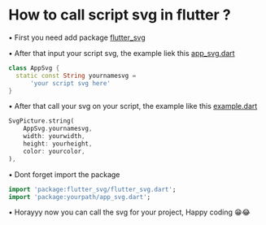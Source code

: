 # How to call script svg in flutter ?

• First you need add package [flutter_svg](https://pub.dev/packages/flutter_svg)

• After that input your script svg, the example liek this [app_svg.dart](https://github.com/Agellls/call-svg-on-flutter/blob/master/app_svg.dart)

```dart
class AppSvg {
  static const String yournamesvg =
      'your script svg here'
}
```

• After that call your svg on your script, the example like this [example.dart](https://github.com/Agellls/call-svg-on-flutter/blob/master/example.dart)

```dart
SvgPicture.string(
    AppSvg.yournamesvg,
    width: yourwidth,
    height: yourheight,
    color: yourcolor,
),
```

• Dont forget import the package

```dart
import 'package:flutter_svg/flutter_svg.dart';
import 'package:yourpath/app_svg.dart';
```

• Horayyy now you can call the svg for your project, Happy coding 😁😂
